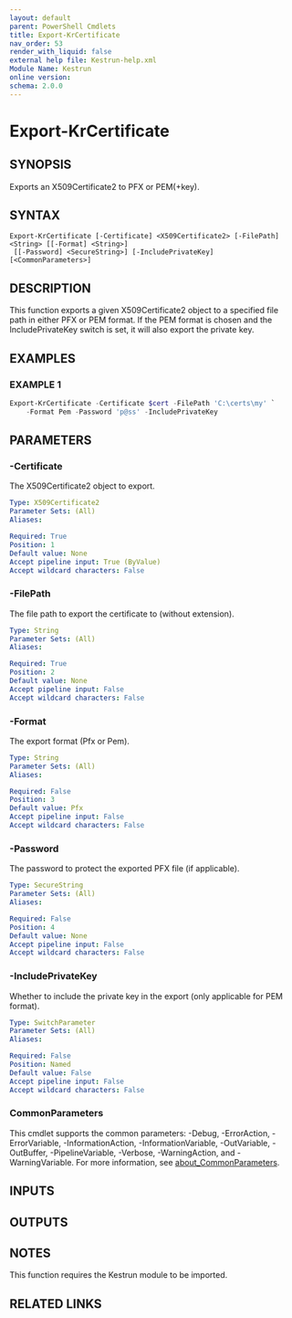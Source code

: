 ```yaml
---
layout: default
parent: PowerShell Cmdlets
title: Export-KrCertificate
nav_order: 53
render_with_liquid: false
external help file: Kestrun-help.xml
Module Name: Kestrun
online version:
schema: 2.0.0
---
```


# Export-KrCertificate

## SYNOPSIS
Exports an X509Certificate2 to PFX or PEM(+key).

## SYNTAX

```
Export-KrCertificate [-Certificate] <X509Certificate2> [-FilePath] <String> [[-Format] <String>]
 [[-Password] <SecureString>] [-IncludePrivateKey] [<CommonParameters>]
```

## DESCRIPTION
This function exports a given X509Certificate2 object to a specified file path in either PFX or PEM format.
If the PEM format is chosen and the IncludePrivateKey switch is set, it will also export the private key.

## EXAMPLES

### EXAMPLE 1
```powershell
Export-KrCertificate -Certificate $cert -FilePath 'C:\certs\my' `
    -Format Pem -Password 'p@ss' -IncludePrivateKey
```

## PARAMETERS

### -Certificate
The X509Certificate2 object to export.

```yaml
Type: X509Certificate2
Parameter Sets: (All)
Aliases:

Required: True
Position: 1
Default value: None
Accept pipeline input: True (ByValue)
Accept wildcard characters: False
```

### -FilePath
The file path to export the certificate to (without extension).

```yaml
Type: String
Parameter Sets: (All)
Aliases:

Required: True
Position: 2
Default value: None
Accept pipeline input: False
Accept wildcard characters: False
```

### -Format
The export format (Pfx or Pem).

```yaml
Type: String
Parameter Sets: (All)
Aliases:

Required: False
Position: 3
Default value: Pfx
Accept pipeline input: False
Accept wildcard characters: False
```

### -Password
The password to protect the exported PFX file (if applicable).

```yaml
Type: SecureString
Parameter Sets: (All)
Aliases:

Required: False
Position: 4
Default value: None
Accept pipeline input: False
Accept wildcard characters: False
```

### -IncludePrivateKey
Whether to include the private key in the export (only applicable for PEM format).

```yaml
Type: SwitchParameter
Parameter Sets: (All)
Aliases:

Required: False
Position: Named
Default value: False
Accept pipeline input: False
Accept wildcard characters: False
```

### CommonParameters
This cmdlet supports the common parameters: -Debug, -ErrorAction, -ErrorVariable, -InformationAction, -InformationVariable, -OutVariable, -OutBuffer, -PipelineVariable, -Verbose, -WarningAction, and -WarningVariable. For more information, see [about_CommonParameters](http://go.microsoft.com/fwlink/?LinkID=113216).

## INPUTS

## OUTPUTS

## NOTES
This function requires the Kestrun module to be imported.

## RELATED LINKS
